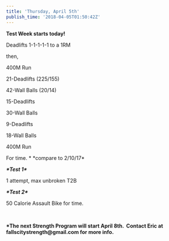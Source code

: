 ```yaml
---
title: 'Thursday, April 5th'
publish_time: '2018-04-05T01:50:42Z'
---
```


**Test Week starts today!**

Deadlifts 1-1-1-1-1 to a 1RM

then,

400M Run

21-Deadlifts (225/155)

42-Wall Balls (20/14)

15-Deadlifts

30-Wall Balls

9-Deadlifts

18-Wall Balls

400M Run

For time. * \*compare to 2/10/17*

***\*Test 1\****

1 attempt, max unbroken T2B

***\*Test 2\****

50 Calorie Assault Bike for time.

 

**\*The next Strength Program will start April 8th.  Contact Eric at
fallscitystrength\@gmail.com for more info.**
